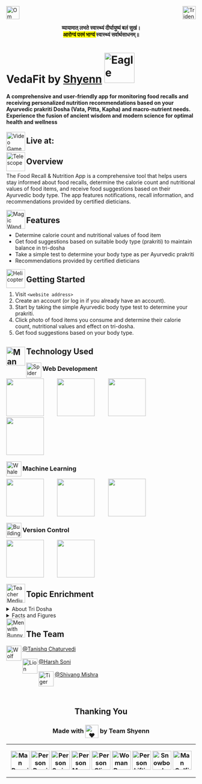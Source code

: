 <img src="https://raw.githubusercontent.com/Tarikul-Islam-Anik/Animated-Fluent-Emojis/master/Emojis/Symbols/Om.png" alt="Om" width="35" height="35" /> <img src="https://raw.githubusercontent.com/Tarikul-Islam-Anik/Animated-Fluent-Emojis/master/Emojis/Symbols/Trident%20Emblem.png" alt="Trident Emblem" align="right" width="35" height="35" />

<p align = "center"> <b> व्यायामात् लभते स्वास्थ्यं दीर्घायुष्यं बलं सुखं। </b><br>
<b> <mark>आरोग्यं परमं भाग्यं </mark> स्वास्थ्यं सर्वार्थसाधनम्॥ </b></p>


# VedaFit by [Shyenn](https://github.com/Shyenn-THS) <img src="https://raw.githubusercontent.com/Tarikul-Islam-Anik/Animated-Fluent-Emojis/master/Emojis/Animals/Eagle.png" alt="Eagle" width="80" height="80" align="bottom" />

#### A comprehensive and user-friendly app for monitoring food recalls and receiving personalized nutrition recommendations based on your Ayurvedic prakriti Dosha (Vata, Pitta, Kapha) and macro-nutrient needs. Experience the fusion of ancient wisdom and modern science for optimal health and wellness 

<img src="https://raw.githubusercontent.com/Tarikul-Islam-Anik/Animated-Fluent-Emojis/master/Emojis/Activities/Video%20Game.png" alt="Video Game" width="50" height="50" align="left" />

## Live at: 


<img src="https://raw.githubusercontent.com/Tarikul-Islam-Anik/Animated-Fluent-Emojis/master/Emojis/Objects/Telescope.png" alt="Telescope" width="50" height="50" align="left" />

## Overview
The Food Recall & Nutrition App is a comprehensive tool that helps users stay informed about food recalls, determine the calorie count and nutritional values of food items, and receive food suggestions based on their Ayurvedic body type. The app features notifications, recall information, and recommendations provided by certified dieticians.

<img src="https://raw.githubusercontent.com/Tarikul-Islam-Anik/Animated-Fluent-Emojis/master/Emojis/Activities/Magic%20Wand.png" alt="Magic Wand" width="50" height="50" align="left" />

## Features 

-   Determine calorie count and nutritional values of food item
-   Get food suggestions based on suitable body type (prakriti) to maintain balance in tri-dosha
-   Take a simple test to determine your body type as per Ayurvedic prakriti
-   Recommendations provided by certified dieticians

<img src="https://raw.githubusercontent.com/Tarikul-Islam-Anik/Animated-Fluent-Emojis/master/Emojis/Travel%20and%20places/Helicopter.png" alt="Helicopter" width="50" height="50" align="left" />

## Getting Started

1.  Visit ```<website address>```
2.  Create an account (or log in if you already have an account).
3.  Start by taking the simple Ayurvedic body type test to determine your prakriti.
4.  Click photo of food items you consume and determine their calorie count, nutritional values and effect on tri-dosha.
5.  Get food suggestions based on your body type.

## Technology Used <img src="https://raw.githubusercontent.com/Tarikul-Islam-Anik/Animated-Fluent-Emojis/master/Emojis/People%20with%20professions/Man%20Technologist%20Light%20Skin%20Tone.png" alt="Man Technologist Light Skin Tone" width="50" height="50" align="left" />

<img src="https://raw.githubusercontent.com/Tarikul-Islam-Anik/Animated-Fluent-Emojis/master/Emojis/Animals/Spider.png" alt="Spider" width="40" height="40" align="left" />

### Web Development 
<img src="https://cdn.jsdelivr.net/gh/devicons/devicon/icons/tailwindcss/tailwindcss-original-wordmark.svg" height="100" width="100" /> &nbsp; &nbsp; &nbsp; &nbsp;   <img src="https://cdn.jsdelivr.net/gh/devicons/devicon/icons/nextjs/nextjs-original-wordmark.svg" height="100" width="100" /> &nbsp; &nbsp; &nbsp; &nbsp; <img src="https://cdn.jsdelivr.net/gh/devicons/devicon/icons/typescript/typescript-original.svg" height="100" width="100" /> &nbsp; &nbsp; &nbsp; &nbsp;  <img src="https://cdn.jsdelivr.net/gh/devicons/devicon/icons/flask/flask-original-wordmark.svg" height="100" width="100" /> &nbsp; &nbsp; &nbsp; &nbsp; 
 
 <img src="https://raw.githubusercontent.com/Tarikul-Islam-Anik/Animated-Fluent-Emojis/master/Emojis/Travel%20and%20places/Locomotive.png" alt="Whale" width="40" height="40" align="left" />
 
### Machine Learning 
<img src="https://cdn.jsdelivr.net/gh/devicons/devicon/icons/python/python-original-wordmark.svg" height="100" width="100" />  &nbsp; &nbsp; &nbsp; &nbsp; <img src="https://cdn.jsdelivr.net/gh/devicons/devicon/icons/opencv/opencv-original-wordmark.svg" height="100" width="100" /> &nbsp; &nbsp; &nbsp; &nbsp; <img src="https://cdn.jsdelivr.net/gh/devicons/devicon/icons/tensorflow/tensorflow-original.svg" height="100" width="100" /> 

<img src="https://raw.githubusercontent.com/Tarikul-Islam-Anik/Animated-Fluent-Emojis/master/Emojis/Travel%20and%20places/Building%20Construction.png" alt="Building Construction" width="40" height="40" align="left" />

### Version Control
 <img src="https://cdn.jsdelivr.net/gh/devicons/devicon/icons/git/git-original-wordmark.svg" height="100" width="100" /> &nbsp; &nbsp; &nbsp; &nbsp;  <img src="https://cdn.jsdelivr.net/gh/devicons/devicon/icons/github/github-original-wordmark.svg" height="100" width="100" /> 

<!--
<img src="https://raw.githubusercontent.com/Tarikul-Islam-Anik/Animated-Fluent-Emojis/master/Emojis/Objects/Television.png" alt="Television" width="50" height="50" align="left" />

## Powerpoint Presentation

### Link Here
-->

<img src="https://raw.githubusercontent.com/Tarikul-Islam-Anik/Animated-Fluent-Emojis/master/Emojis/People%20with%20professions/Teacher%20Medium-Light%20Skin%20Tone.png" alt="Teacher Medium-Light Skin Tone" width="50" height="50" align="left" />

## Topic Enrichment
<details>
  <summary>About Tri Dosha</summary>
  <p>
    <details>
  <summary>Vataj</summary>
  <p>
    &emsp; &ensp; &#8195; &#8194; Vata dosha represents movement and is associated with the elements of air and ether. People with a predominant Vata constitution tend to be creative, lively, and quick-witted, but may also experience feelings of anxiety and be prone to exhaustion.
  </p>
</details>
    <details>
  <summary>Pittaj</summary>
  <p>
    &emsp; &ensp; &#8195; &#8194; Pitta dosha represents metabolism and is associated with the elements of fire and water. People with a predominant Pitta constitution tend to be intense, ambitious, and confident, but may also experience anger and irritability.
  </p>
</details>
    <details>
  <summary>Kaphaj</summary>
  <p>
    &emsp; &ensp; &#8195; &#8194; Kapha dosha represents structure and stability and is associated with the elements of earth and water. People with a predominant Kapha constitution tend to be calm, grounded, and supportive, but may also experience feelings of boredom and sluggishness.
  </p>
</details> <hr>
  </p>
</details>


<details>
  <summary>Facts and Figures</summary>
<img src="https://i0.wp.com/sunshineayurveda.com.au/wp-content/uploads/2020/06/Five-Elements.jpg?fit=1024%2C1024&ssl=1" height="500" width="500"/>

<img src="https://ayurvedapractice.com/wp-content/uploads/2015/11/Daily-dosha-timings-and-actions-1024x749.png" height="500" width="500" />
</details>

<img src="https://raw.githubusercontent.com/Tarikul-Islam-Anik/Animated-Fluent-Emojis/master/Emojis/People/Men%20with%20Bunny%20Ears.png" alt="Men with Bunny Ears" width="50" height="50" align="left" />

## The Team

<img src="https://raw.githubusercontent.com/Tarikul-Islam-Anik/Animated-Fluent-Emojis/master/Emojis/Animals/Wolf.png" alt="Wolf" width="40" height="40" align="left" /> [@Tanishq Chaturvedi](https://www.linkedin.com/in/m99tanishq/) 
<br> <br>
<img src="https://raw.githubusercontent.com/Tarikul-Islam-Anik/Animated-Fluent-Emojis/master/Emojis/Animals/Lion.png" alt="Lion" width="40" height="40" align="left" /> [@Harsh Soni](https://www.linkedin.com/in/hashprog) 
<br><br>
<img src="https://raw.githubusercontent.com/Tarikul-Islam-Anik/Animated-Fluent-Emojis/master/Emojis/Animals/Tiger%20Face.png" alt="Tiger Face" width="40" height="40" align="left" /> [@Shivang Mishra](https://www.linkedin.com/in/shivangm24/)

<br><br>


<h2 align="center">Thanking You
<h3 align="center">Made with <img src="https://raw.githubusercontent.com/Tarikul-Islam-Anik/Animated-Fluent-Emojis/master/Emojis/Smilies/Beating%20Heart.png" alt="❤" width="35" height="35" align="center" /> by Team Shyenn

---
<p align="center">
<img src="https://raw.githubusercontent.com/Tarikul-Islam-Anik/Animated-Fluent-Emojis/master/Emojis/People/Man%20Running.png" alt="Man Running" width="50" height="50" />
<img src="https://raw.githubusercontent.com/Tarikul-Islam-Anik/Animated-Fluent-Emojis/master/Emojis/People/Person%20Rowing%20Boat.png" alt="Person Rowing Boat" width="50" height="50" />
<img src="https://raw.githubusercontent.com/Tarikul-Islam-Anik/Animated-Fluent-Emojis/master/Emojis/People/Person%20Swimming.png" alt="Person Swimming" width="50" height="50" />
<img src="https://raw.githubusercontent.com/Tarikul-Islam-Anik/Animated-Fluent-Emojis/master/Emojis/People/Person%20Mountain%20Biking.png" alt="Person Mountain Biking" width="50" height="50" />
<img src="https://raw.githubusercontent.com/Tarikul-Islam-Anik/Animated-Fluent-Emojis/master/Emojis/People/Person%20Climbing.png" alt="Person Climbing" width="50" height="50" />
<img src="https://raw.githubusercontent.com/Tarikul-Islam-Anik/Animated-Fluent-Emojis/master/Emojis/People%20with%20activities/Woman%20Bouncing%20Ball%20Light%20Skin%20Tone.png" alt="Woman Bouncing Ball Light Skin Tone" width="50" height="50" />
<img src="https://raw.githubusercontent.com/Tarikul-Islam-Anik/Animated-Fluent-Emojis/master/Emojis/People/Person%20Lifting%20Weights.png" alt="Person Lifting Weights" width="50" height="50" />
<img src="https://raw.githubusercontent.com/Tarikul-Islam-Anik/Animated-Fluent-Emojis/master/Emojis/People%20with%20activities/Snowboarder%20Medium%20Skin%20Tone.png" alt="Snowboarder Medium Skin Tone" width="50" height="50" />
<img src="https://raw.githubusercontent.com/Tarikul-Islam-Anik/Animated-Fluent-Emojis/master/Emojis/People%20with%20activities/Man%20Golfing%20Medium-Light%20Skin%20Tone.png" alt="Man Golfing Medium-Light Skin Tone" width="50" height="50" />
</p>

---
